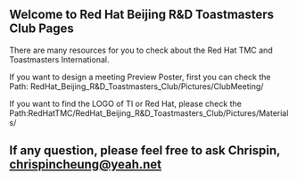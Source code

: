 ## Welcome to Red Hat Beijing R&D Toastmasters Club Pages

  There are many resources for you to check about the Red Hat TMC and Toastmasters International.

  If you want to design a meeting Preview Poster, first you can check the Path: RedHat_Beijing_R&D_Toastmasters_Club/Pictures/ClubMeeting/

  If you want to find the LOGO of TI or Red Hat, please check the Path:RedHatTMC/RedHat_Beijing_R&D_Toastmasters_Club/Pictures/Materials/

## If any question, please feel free to ask Chrispin, chrispincheung@yeah.net
